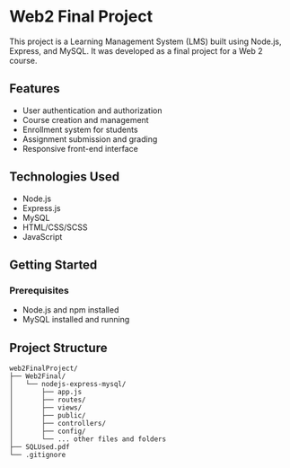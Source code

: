 # Web2 Final Project

This project is a Learning Management System (LMS) built using Node.js, Express, and MySQL. It was developed as a final project for a Web 2 course.

## Features

- User authentication and authorization
- Course creation and management
- Enrollment system for students
- Assignment submission and grading
- Responsive front-end interface

## Technologies Used

- Node.js
- Express.js
- MySQL
- HTML/CSS/SCSS
- JavaScript

## Getting Started

### Prerequisites

- Node.js and npm installed
- MySQL installed and running

## Project Structure

```
web2FinalProject/
├── Web2Final/
│   └── nodejs-express-mysql/
│       ├── app.js
│       ├── routes/
│       ├── views/
│       ├── public/
│       ├── controllers/
│       ├── config/
│       └── ... other files and folders
├── SQLUsed.pdf
└── .gitignore
```
